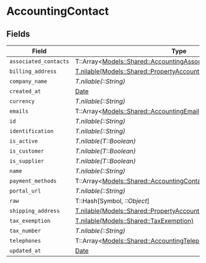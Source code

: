 # AccountingContact


## Fields

| Field                                                                                                                                  | Type                                                                                                                                   | Required                                                                                                                               | Description                                                                                                                            |
| -------------------------------------------------------------------------------------------------------------------------------------- | -------------------------------------------------------------------------------------------------------------------------------------- | -------------------------------------------------------------------------------------------------------------------------------------- | -------------------------------------------------------------------------------------------------------------------------------------- |
| `associated_contacts`                                                                                                                  | T::Array<[Models::Shared::AccountingAssociatedContact](../../models/shared/accountingassociatedcontact.md)>                            | :heavy_minus_sign:                                                                                                                     | N/A                                                                                                                                    |
| `billing_address`                                                                                                                      | [T.nilable(Models::Shared::PropertyAccountingContactBillingAddress)](../../models/shared/propertyaccountingcontactbillingaddress.md)   | :heavy_minus_sign:                                                                                                                     | N/A                                                                                                                                    |
| `company_name`                                                                                                                         | *T.nilable(::String)*                                                                                                                  | :heavy_minus_sign:                                                                                                                     | N/A                                                                                                                                    |
| `created_at`                                                                                                                           | [Date](https://ruby-doc.org/stdlib-2.6.1/libdoc/date/rdoc/Date.html)                                                                   | :heavy_minus_sign:                                                                                                                     | N/A                                                                                                                                    |
| `currency`                                                                                                                             | *T.nilable(::String)*                                                                                                                  | :heavy_minus_sign:                                                                                                                     | N/A                                                                                                                                    |
| `emails`                                                                                                                               | T::Array<[Models::Shared::AccountingEmail](../../models/shared/accountingemail.md)>                                                    | :heavy_minus_sign:                                                                                                                     | N/A                                                                                                                                    |
| `id`                                                                                                                                   | *T.nilable(::String)*                                                                                                                  | :heavy_minus_sign:                                                                                                                     | N/A                                                                                                                                    |
| `identification`                                                                                                                       | *T.nilable(::String)*                                                                                                                  | :heavy_minus_sign:                                                                                                                     | N/A                                                                                                                                    |
| `is_active`                                                                                                                            | *T.nilable(T::Boolean)*                                                                                                                | :heavy_minus_sign:                                                                                                                     | N/A                                                                                                                                    |
| `is_customer`                                                                                                                          | *T.nilable(T::Boolean)*                                                                                                                | :heavy_minus_sign:                                                                                                                     | N/A                                                                                                                                    |
| `is_supplier`                                                                                                                          | *T.nilable(T::Boolean)*                                                                                                                | :heavy_minus_sign:                                                                                                                     | N/A                                                                                                                                    |
| `name`                                                                                                                                 | *T.nilable(::String)*                                                                                                                  | :heavy_minus_sign:                                                                                                                     | N/A                                                                                                                                    |
| `payment_methods`                                                                                                                      | T::Array<[Models::Shared::AccountingContactPaymentMethod](../../models/shared/accountingcontactpaymentmethod.md)>                      | :heavy_minus_sign:                                                                                                                     | N/A                                                                                                                                    |
| `portal_url`                                                                                                                           | *T.nilable(::String)*                                                                                                                  | :heavy_minus_sign:                                                                                                                     | N/A                                                                                                                                    |
| `raw`                                                                                                                                  | T::Hash[Symbol, *::Object*]                                                                                                            | :heavy_minus_sign:                                                                                                                     | N/A                                                                                                                                    |
| `shipping_address`                                                                                                                     | [T.nilable(Models::Shared::PropertyAccountingContactShippingAddress)](../../models/shared/propertyaccountingcontactshippingaddress.md) | :heavy_minus_sign:                                                                                                                     | N/A                                                                                                                                    |
| `tax_exemption`                                                                                                                        | [T.nilable(Models::Shared::TaxExemption)](../../models/shared/taxexemption.md)                                                         | :heavy_minus_sign:                                                                                                                     | N/A                                                                                                                                    |
| `tax_number`                                                                                                                           | *T.nilable(::String)*                                                                                                                  | :heavy_minus_sign:                                                                                                                     | N/A                                                                                                                                    |
| `telephones`                                                                                                                           | T::Array<[Models::Shared::AccountingTelephone](../../models/shared/accountingtelephone.md)>                                            | :heavy_minus_sign:                                                                                                                     | N/A                                                                                                                                    |
| `updated_at`                                                                                                                           | [Date](https://ruby-doc.org/stdlib-2.6.1/libdoc/date/rdoc/Date.html)                                                                   | :heavy_minus_sign:                                                                                                                     | N/A                                                                                                                                    |